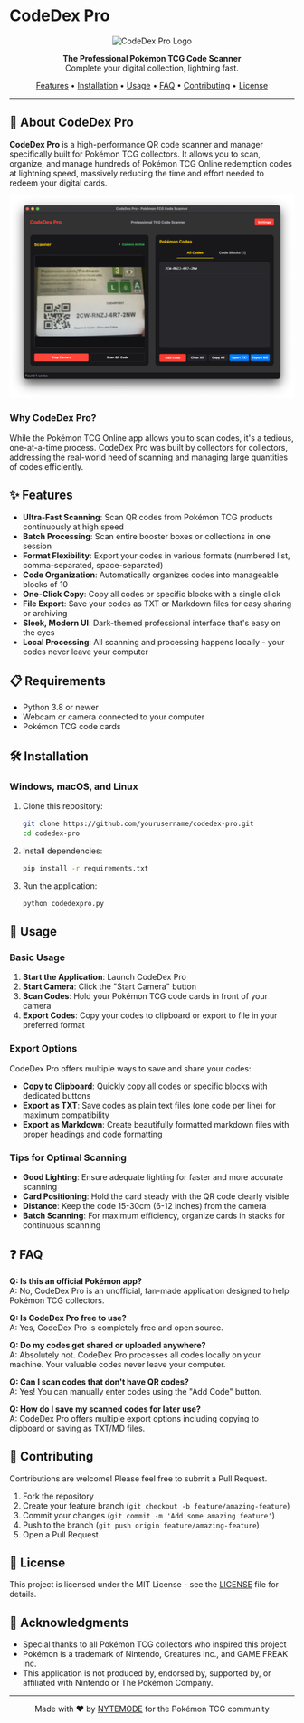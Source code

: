 # CodeDex Pro

<p align="center">
  <img src="assets/logo.png" alt="CodeDex Pro Logo" width="300">
</p>

<p align="center">
  <strong>The Professional Pokémon TCG Code Scanner</strong><br>
  Complete your digital collection, lightning fast.
</p>

<p align="center">
  <a href="#features">Features</a> •
  <a href="#installation">Installation</a> •
  <a href="#usage">Usage</a> •
  <a href="#faq">FAQ</a> •
  <a href="#contributing">Contributing</a> •
  <a href="#license">License</a>
</p>

---

## 🚀 About CodeDex Pro

**CodeDex Pro** is a high-performance QR code scanner and manager specifically built for Pokémon TCG collectors. It allows you to scan, organize, and manage hundreds of Pokémon TCG Online redemption codes at lightning speed, massively reducing the time and effort needed to redeem your digital cards.

<p align="center">
  <img src="assets/screenshot.png" alt="CodeDex Pro Screenshot" width="800">
</p>

### Why CodeDex Pro?

While the Pokémon TCG Online app allows you to scan codes, it's a tedious, one-at-a-time process. CodeDex Pro was built by collectors for collectors, addressing the real-world need of scanning and managing large quantities of codes efficiently.

## ✨ Features

- **Ultra-Fast Scanning**: Scan QR codes from Pokémon TCG products continuously at high speed
- **Batch Processing**: Scan entire booster boxes or collections in one session
- **Format Flexibility**: Export your codes in various formats (numbered list, comma-separated, space-separated)
- **Code Organization**: Automatically organizes codes into manageable blocks of 10
- **One-Click Copy**: Copy all codes or specific blocks with a single click
- **File Export**: Save your codes as TXT or Markdown files for easy sharing or archiving
- **Sleek, Modern UI**: Dark-themed professional interface that's easy on the eyes
- **Local Processing**: All scanning and processing happens locally - your codes never leave your computer

## 📋 Requirements

- Python 3.8 or newer
- Webcam or camera connected to your computer
- Pokémon TCG code cards

## 🛠️ Installation

### Windows, macOS, and Linux

1. Clone this repository:
   ```bash
   git clone https://github.com/yourusername/codedex-pro.git
   cd codedex-pro
   ```

2. Install dependencies:
   ```bash
   pip install -r requirements.txt
   ```

3. Run the application:
   ```bash
   python codedexpro.py
   ```

## 📖 Usage

### Basic Usage

1. **Start the Application**: Launch CodeDex Pro
2. **Start Camera**: Click the "Start Camera" button
3. **Scan Codes**: Hold your Pokémon TCG code cards in front of your camera
4. **Export Codes**: Copy your codes to clipboard or export to file in your preferred format

### Export Options

CodeDex Pro offers multiple ways to save and share your codes:

- **Copy to Clipboard**: Quickly copy all codes or specific blocks with dedicated buttons
- **Export as TXT**: Save codes as plain text files (one code per line) for maximum compatibility
- **Export as Markdown**: Create beautifully formatted markdown files with proper headings and code formatting

### Tips for Optimal Scanning

- **Good Lighting**: Ensure adequate lighting for faster and more accurate scanning
- **Card Positioning**: Hold the card steady with the QR code clearly visible
- **Distance**: Keep the code 15-30cm (6-12 inches) from the camera
- **Batch Scanning**: For maximum efficiency, organize cards in stacks for continuous scanning

## ❓ FAQ

**Q: Is this an official Pokémon app?**  
A: No, CodeDex Pro is an unofficial, fan-made application designed to help Pokémon TCG collectors.

**Q: Is CodeDex Pro free to use?**  
A: Yes, CodeDex Pro is completely free and open source.

**Q: Do my codes get shared or uploaded anywhere?**  
A: Absolutely not. CodeDex Pro processes all codes locally on your machine. Your valuable codes never leave your computer.

**Q: Can I scan codes that don't have QR codes?**  
A: Yes! You can manually enter codes using the "Add Code" button.

**Q: How do I save my scanned codes for later use?**  
A: CodeDex Pro offers multiple export options including copying to clipboard or saving as TXT/MD files.

## 🤝 Contributing

Contributions are welcome! Please feel free to submit a Pull Request.

1. Fork the repository
2. Create your feature branch (`git checkout -b feature/amazing-feature`)
3. Commit your changes (`git commit -m 'Add some amazing feature'`)
4. Push to the branch (`git push origin feature/amazing-feature`)
5. Open a Pull Request

## 📜 License

This project is licensed under the MIT License - see the [LICENSE](LICENSE) file for details.

## 🙏 Acknowledgments

- Special thanks to all Pokémon TCG collectors who inspired this project
- Pokémon is a trademark of Nintendo, Creatures Inc., and GAME FREAK Inc.
- This application is not produced by, endorsed by, supported by, or affiliated with Nintendo or The Pokémon Company.

---

<p align="center">
  Made with ❤️ by <a href="https://nytemode.com">NYTEMODE</a> for the Pokémon TCG community
</p> 